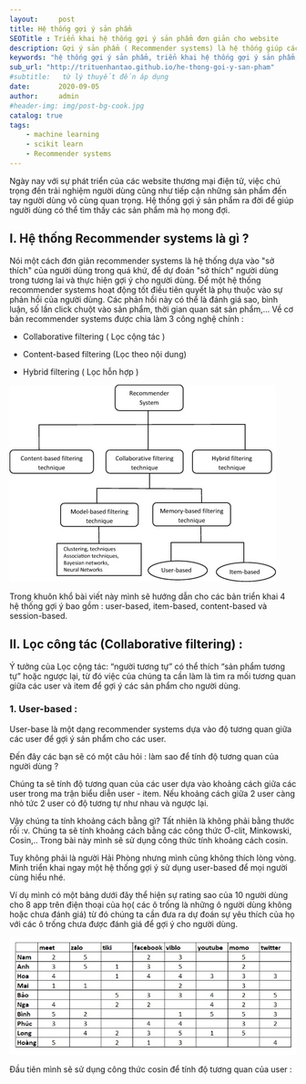```yaml
---
layout:     post
title: Hệ thống gợi ý sản phẩm
SEOTitle : Triển khai hệ thống gợi ý sản phẩm đơn giản cho website
description: Gợi ý sản phẩm ( Recommender systems) là hệ thống giúp các website cá nhân hóa được sản phẩm đến từng người dùng, từ đó giúp người dùng đưa ra các quyết định mua hàng một cách nhanh chóng.
keywords: "hệ thống gợi ý sản phẩm, triển khai hệ thống gợi ý sản phẩm, hệ thống gợi ý session-based, hệ thống gợi ý content-based, hệ thống gợi ý user-based, hệ thống gợi ý content-based, các hệ thống gợi ý sản phẩm"
sub_url: "http://trituenhantao.github.io/he-thong-goi-y-san-pham" 
#subtitle:   từ lý thuyết đến áp dụng 
date:       2020-09-05
author:     admin
#header-img: img/post-bg-cook.jpg
catalog: true
tags:
    - machine learning
    - scikit learn
    - Recommender systems
---
```


Ngày nay với sự phát triển của các website thương mại điện tử, việc chú trọng đến trải nghiệm người dùng cũng như tiếp cận những sản phẩm đến tay người dùng vô cùng quan trọng. Hệ thống gợi ý sản phẩm ra đời để giúp người dùng có thể tìm thấy các sản phẩm mà họ mong đợi.

## I. Hệ thống Recommender systems là gì ?

Nói một cách đơn giản recommender systems là hệ thống dựa vào "sở thích" của người dùng trong quá khứ, để dự đoán "sở thích" người dùng trong tương lai và thực hiện gợi ý cho người dùng. Để một hệ thống recommender systems hoạt động tốt điều tiên quyết là phụ thuộc vào sự phản hồi của người dùng. Các phản hồi này có thể là đánh giá sao, bình luận, số lần click chuột vào sản phẩm, thời gian quan sát sản phẩm,...
Về cơ bản recommender systems được chia làm 3 công nghệ chính : 
+ Collaborative filtering ( Lọc cộng tác )

+ Content-based filtering (Lọc theo nội dung)

+ Hybrid filtering ( Lọc hỗn hợp )

![Hệ thống gợi ý recommender systems](/img/he-thong-goi-y-recommender-systems.jpg "Hệ thống gợi ý recommender systems")

Trong khuôn khổ bài viết này mình sẽ hướng dẫn cho các bản triển khai 4 hệ thống gợi ý bao gồm : user-based, item-based, content-based và session-based.
## II. Lọc công tác (Collaborative filtering) :
Ý tưởng của Lọc cộng tác: “người tương tự” có thể thích “sản phẩm tương tự” hoặc ngược lại, từ đó việc của chúng ta cần làm là tìm ra mối tương quan giữa các user và item để gợi ý các sản phẩm cho người dùng.
### 1. User-based :
User-base là một dạng recommender systems dựa vào độ tương quan giữa các user để gợi ý sản phẩm cho các user.

Đến đây các bạn sẽ có một câu hỏi : làm sao để tính độ tương quan của người dùng ?

Chúng ta sẽ tính độ tương quan của các user dựa vào khoảng cách giữa các user trong ma trận biểu diễn user - item. Nếu khoảng cách giữa 2 user càng nhỏ tức 2 user có độ tương tự như nhau và ngược lại.

Vậy chúng ta tính khoảng cách bằng gì? Tất nhiên là không phải bằng thước rồi :v. Chúng ta sẽ tính khoảng cách bằng các công thức Ơ-clit, Minkowski, Cosin,.. Trong bài này mình sẽ sử dụng công thức tính khoảng cách cosin.

Tuy không phải là người Hải Phòng nhưng mình cũng không thích lòng vòng. Mình triển khai ngay một hệ thống gợi ý sử dụng user-based để mọi người cùng hiểu nhé.

Ví dụ mình có một bảng dưới đây thể hiện sự rating sao của 10 người dùng cho 8 app trên điện thoại của họ( các ô trống là những ô người dùng không hoặc chưa đánh giá) từ đó chúng ta cần đưa ra dự đoán sự yêu thích của họ với các ô trống chưa được đánh giá để gợi ý cho người dùng.

![Hệ thống gợi ý recommender systems](/img/he-thong-goi-y-recommender-systems-1.jpg "Hệ thống gợi ý recommender systems")

Đầu tiên mình sẽ sử dụng công thức cosin để tính độ tương quan của user :